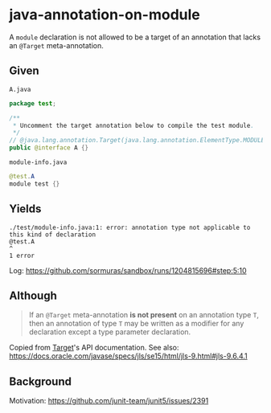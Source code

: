 # java-annotation-on-module

A `module` declaration is not allowed to be a target of an annotation that lacks an `@Target` meta-annotation.

## Given

`A.java`
```java
package test;

/**
 * Uncomment the target annotation below to compile the test module.
 */
// @java.lang.annotation.Target(java.lang.annotation.ElementType.MODULE)
public @interface A {}
```

`module-info.java`
```java
@test.A
module test {}
```

## Yields

```text
./test/module-info.java:1: error: annotation type not applicable to this kind of declaration
@test.A
^
1 error
```

Log: https://github.com/sormuras/sandbox/runs/1204815696#step:5:10

## Although

> If an `@Target` meta-annotation **is not present** on an annotation type `T`,
> then an annotation of type `T` may be written as a modifier for any declaration
> except a type parameter declaration.

Copied from [Target](https://docs.oracle.com/en/java/javase/15/docs/api/java.base/java/lang/annotation/Target.html)'s API documentation.
See also: https://docs.oracle.com/javase/specs/jls/se15/html/jls-9.html#jls-9.6.4.1

## Background

Motivation: https://github.com/junit-team/junit5/issues/2391
